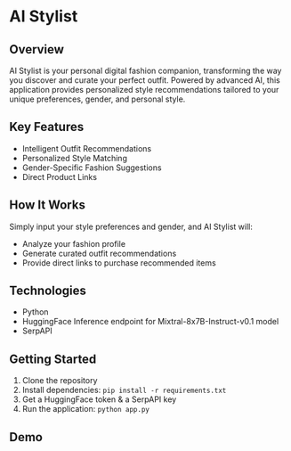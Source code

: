 # AI Stylist

## Overview
AI Stylist is your personal digital fashion companion, transforming the way you discover and curate your perfect outfit. Powered by advanced AI, this application provides personalized style recommendations tailored to your unique preferences, gender, and personal style.

## Key Features
- Intelligent Outfit Recommendations
- Personalized Style Matching
- Gender-Specific Fashion Suggestions
- Direct Product Links

## How It Works
Simply input your style preferences and gender, and AI Stylist will:
- Analyze your fashion profile
- Generate curated outfit recommendations
- Provide direct links to purchase recommended items

## Technologies
- Python
- HuggingFace Inference endpoint for Mixtral-8x7B-Instruct-v0.1 model
- SerpAPI


## Getting Started
1. Clone the repository
2. Install dependencies: `pip install -r requirements.txt`
3. Get a HuggingFace token & a SerpAPI key
4. Run the application: `python app.py`

## Demo



